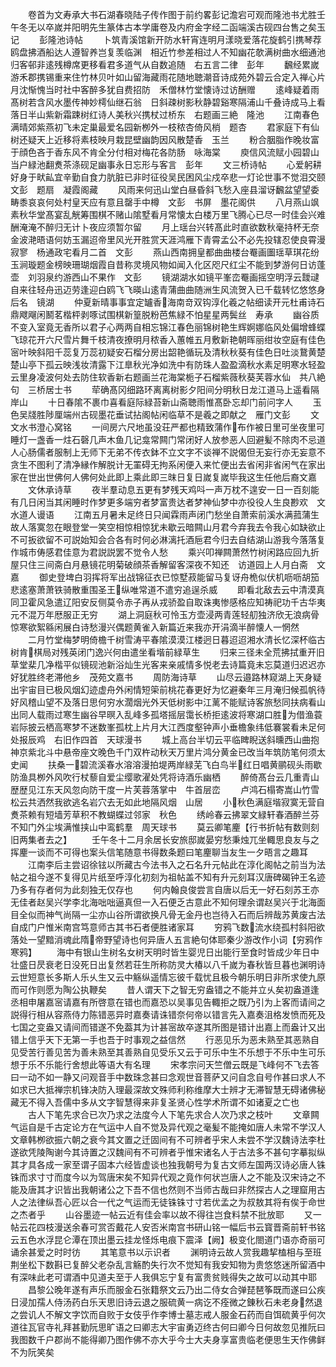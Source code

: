 <!-- { "loadSidebar": true } -->
　　卷首为文寿承大书石湖春晓陆子传作图于前约畧彭记澹宕可观而隆池书尤胜壬午冬无以卒嵗并阳明先生篆体古本学庸卷及内府金字经二函端溪古砚四台售之矣玉记
　　彭隆池诗帖
　　卜筑青溪馆新开防水轩宵连明月漾晓爱落花旋鹤引携琴荐鸥盘拂酒船达人遵智养岂复羡临渊　相近竹参差相过人不知幽花欹满树曲水细通池归客邨非逺残樽席更移看君多道气从自数追随　右五言二律　彭年
　　飜经累嵗游禾郡携锡重来住竹林贝叶如山留海藏雨花随地聴潮音诗成苑外碧云合定入禅心片月沈惭愧当时社中客醉多犹自费招防　禾僧林竹堂懐诗过访酬赠
　　逺峰疑着雨髙树若含风水墨传神妙樗仙继石翁　日斜疎树影秋静碧谿寒隔浦山千叠诗成马上看　落日半山紫新霜踈树红诗人美秋兴携杖过桥东　右题画三絶　隆池
　　江南春色满晴郊紫燕初飞未定巢最爱名园新栁外一枝秾杏倚风梢　题杏
　　君家庭下有仙树还疑天上近移将素枝映月栽昆壁幽韵因风散楚香　玉兰
　　粉合胭脂作晚妆富于顔色吝于香东风不肯全分付相对梅花各防肠　咏海棠
　　庾信风流赋小园碧山当户緑池翻煑茶涤砚足幽事永日忘形与客言　彭年
　　文三桥诗帖
　　心爱躬耕好身于畎畆宜辛勤自食力肮脏已非时征役吴民困风尘戍卒悲一灯论世事不觉泪交颐　文彭　题扇　凝霞阁藏
　　风雨来何迅山堂白昼昏斜飞愁入座县溜讶飜盆望望委畴黍哀哀何处村皇天应有意且罄手中樽　文彭　书屏　墨花阁供
　　八月燕山飒素秋华堂髙宴乱觥筹围棋不赌山隂墅看月常懐太白楼万里飞腾心已尽一时佳会兴难酬淹淹不醉归无计卜夜应须暂尔留
　　月上瑶台兴转髙此时直欲数秋毫持杯无奈金波滟晤语何妨玉漏迢帝里风光开胜赏天涯鸿雁下青霄孟公不必先投辖忍使良霄漫寂寥　杨通政宅看月二首　文彭
　　燕山西南拥皇都曲曲楼台罨画圗瑶草琪花纷玉涧璇题金榜映珊瑚烟霞自昔称灵境风物如闻入化区咫尺红尘不能到梦游何日访蓬壶　刘羽泉约游西山不果作　文彭
　　镜湖湖水如镜平峯峦罨画摇空明浮云靉叇自来往轻舟迅迈劳逢迎白鸥飞飞暎山逺青蒲曲曲随洲生风流贺入已千载转忆悠悠身后名　镜湖
　　仲夏新晴事事宜定罏香海南竒双钩淳化羲之帖细读开元杜甫诗石鼎飕飗闲鬭茗楷枰剥啄试围棋新篁脱粉芭焦緑不怕星星两鬓丝　寿承
　　幽谷质不变入室竟无香所以君子心两两自相忘锦江春色丽锦树艳生辉婀娜临风处偏增蜂蝶飞琼花开六尺雪片舞千枝清夜撩明月秾香入蕙帷五月敷新艳朝晖丽绀妆空庭有佳色宻叶映斜阳千蕊复万蕊初疑安石榴分房出韶艳循玩及清秋秋葵有佳色日吐淡鵞黄楚楚山亭下孤云映浅妆清露下江臯秋光净如洗中有防珠人盈盈滴秋水素足明寒水轻盈云里身凌波何处去防住软香新右题画兰花海棠栀子石榴紫薇秋葵芙蓉水仙　共八絶句　三桥居士书
　　荦确髙冈细路环离离树影夕阳间分明秋日龙江道马上遥看隔岸山
　　十日春隂不裹巾喜看庭际緑苔新山斋聴雨惟髙卧忘却门前问字人
　　玉色吴牋胜陟厘端州古砚墨花垂试拈阁帖闲临草不是羲之即献之　雁门文彭
　　文文水书澄心窝铭
　　一间房六尺地虽没荘严都也精致蒲作布作被日里可坐夜里可睡灯一盏香一炷石磬几声木鱼几记龛常闗门常闭好人放参恶人回避髪不除肉不忌道人心肠儒者服制上无师下无弟不传衣鉢不立文字不谈禅不説偈但无妄行亦无妄意不贪生不图利了清净縁作解脱计无罣碍无拘系闲便入来忙便出去省闲非省闲气在家出家在世出世佛何人佛何处此即上乘此即三昩日复日嵗复嵗毕我这生任他后裔文嘉
　　文休承诗草
　　夜半羣动息五更有梦残天鸡呌一声万枕不遑安一日一百刻能有几日闲当其闲睡时作梦更多端穷者梦富贵达者梦神仙梦中亦役役人生良尠欢　文水道人谩语
　　江南五月暑未足终日只闻霖雨声闭门愁坐自萧索前溪水满菰蒲生故人落寞忽在眼登堂一笑空相惊相惊犹未歇云暗闗山月君今弃我去令我心如缺欲止不可扳欲留不可説始知会合各有时何必淋漓托酒巵君今归去自结湖山游我今落落复作城市俦感君佳意为君説説罢不觉令人愁
　　乘兴叩禅闗萧然竹树闲路应回九折屋只住三间斋白月悬镜花明菊破顔茶香解留客深夜不知还　访道园上人月白斋　文嘉
　　御史登埤白羽挥将军出战锦征衣已惊墅菽能留马复讶舟桅似伏机呖呖胡笳悲逺塞萧萧铁骑散重围圣王纵唯常道不遣穷追逞杀威
　　即看北敌去云中清漠真同卫霍风急遣辽阳安反侧莫令赤子再从戎骄盈自取诛夷惨感格应知祷祀功千古华夷元不混万年厯服正无穷
　　湖上洞庭秋可怜玉方壶浸两青莲轻舠独济欣无浪病骨惊寒欲絮緜闲展白诗愁漫兴偶题黄雀入新篇近来我亦开涓滴半醉懐人一惘然
　　二月竹堂梅梦明倚檐千树雪涛平春隂漠漠江楼迥日暮迢迢湘水清长忆深杯临古树肯棋局对残英闭门逸兴何由遣坐看堦前緑草生
　　归来三径未全荒拂拭重开旧草堂棐几净楷平似镜砚池新浴灿生光客来亲戚情多悦老去诗篇竟未忘莫道归迟迟亦好犹胜终老滞他乡　茂苑文嘉书
　　周防海诗草
　　山尽云邉路林窥湖上天身疑出宇宙目已极风烟幻迹虚舟外闲情短筞前桃花春更好为忆避秦年三月淹归候孤帆待好风稽山望不及落日思何穷水濶烟光外天低树影中江蓠不能赋诗客旅愁同扶病看山出同人载雨过寒生幽谷早暝入乱峰多孤塔摇层霭长桥拒逺波将寒湖口胜为借渔蓑岩际披云栖高寒梦不迷数峯孤枕上片月大江西度壑钟声小垂檐象纬低褰裳看未足何处报辰鸡　右旧作四首　天球漫书
　　城上高台半切云平临睥睨送斜曛西山曲抱神京紫北斗中悬帝座文晚色千门双杵动秋天万里片鸿分黄金已改当年筑防笔何须太史闻
　　扶桑一碧流溪春水溶溶漫拍堤两岸緑芜飞白鸟半红日唱黄鹂砚头雨歇防渔具栁外风吹行杖藜自爱尘缨歌濯处凭将诗酒乐幽栖
　　醉倚髙台云几重青山歴歴见江东天风忽向防干度一片芙蓉落掌中　牛首层峦
　　卢鸿石榻寄嵩山竹雪松云共洒然我欲逃名岩穴去无如此地隔风烟　山居
　　小秋色满庭堦寂寞无营自煑茶赖有短墙芳草积不教蝴蝶过邻家　秋色
　　绣岭春云拂翠文緑轩春酒醉兰芬不知门外尘埃满惟挟山中鸾鹤羣　周天球书
　　莫云卿笔麈【行书折帖有数则刻旧两集者去之】
　　壬午冬十二月余居长安旅邸嵗晏穷愁秉烛兀坐輙思良友与之挥麈一谈而不可得也案头信笔随意书得数条题曰笔麈聊当友生一夕晤言之趣耳
　　江南李后主尝诏徐铉以所藏古今法书入之石名升元帖此在淳化阁帖之前当为法帖之祖今遂不复得见片纸至呼淳化初刻为祖帖盖不知有升元刻耳汉唐碑碣钟王名迹乃多有存者何为此刻独无仅存也
　　何内翰良俊尝言自唐以后无一好石刻苏王亦无佳者赵吴兴学李北海咄咄逼真但一入石便乏古意此不知何理余谓赵吴兴于北海面目全似而神气尚隔一尘亦山谷所谓欲换凡骨无金丹也岂待入石而后辨哉苏黄废古法自成门户惟米南宫笃意师古其书石者便胜诸家耳
　　穷鸦飞数流水绕孤村斜阳欲落处一望黯消魂此隋帝野望诗也何异唐人五言絶句体耶秦少游改作小词【穷鸦作寒鸦】
　　海中有银山生树名女树天明时皆生婴児日出能行至食时皆成少年日中壮盛日昃衰老日没死日出复然若荘生所称防灵大椿以八千嵗为春秋皆旦暮也渊明诗云世短意长多斯人乐乆生又云中觞纵遥情忘彼千载忧且极今朝乐明日非所求使九原而可作则愿为陶公执鞭矣
　　昔人谓天下之智无穷盎错之不能并立乆矣初盎道逢丞相申屠嘉宻请嘉有所啓意在错也而嘉恐以吴事见告輙拒之既乃引为上客而请间之説得行相从容燕侍力陈错恶异时嘉奏请诛错奈何帝以错言先入嘉奏沮格发愤而死及七国之变盎又请间而错遂不免葢其为计甚宻故卒遂其所图是错计出嘉上而盎计又出错上信乎天下无第一手也吾于时事观之益信然
　　行恶见乐为恶未熟至其恶熟自见受苦行善见苦为善未熟至其善熟自见受乐又云于可乐中生不乐想于不乐中生可乐想于乐不乐能行舍想此等语大有名理
　　宋孝宗问天竺僧云既是飞峰何不飞去答曰一动不如一静又问观音手中数珠念甚曰念观世音菩萨又问自念自号作甚曰求人不如求已大抵禅宗机锋决防入理最深故文殊师利称维摩大士辨才无滞智慧无碍诸佛秘藏无不得入吾儒中多从文字智慧得来非复圣贤心性学术所谓不如诸夏之亡也
　　古人下笔先求合已次乃求之法度今人下笔先求合人次乃求之枝叶
　　文章闗气运自是千古定论方在气运中人自不觉及异代观之毫髪不能掩如唐人未常不学汉人文章韩栁欲振六朝之衰今其文置之迁固间有不可辨者乎宋人未尝不学汉魏诗法李杜遂欲凭陵陶谢今其诗置之汉魏间有不可辨者乎惟宋诸名人于古法多不甚句字摹拟纵其才具各成一家至谓子固本六经皆虚谈也独我朝号为复古文师左国两汉诗必唐人铢铢而求寸寸而度今以为驾唐宋矣不知异代观之竟作何状岂唐人之不能及汉宋诗之不能及唐其才识皆出我朝诸公之下吾不信也然则不当师古哉曰非然探古人之理窟用古人之法律纵吾心匠以合一代之气运而无徒铢铢寸寸若优孟之为叔敖其将有俟于命世之杰者乎
　　山谷墨迹一帖云近有佳会率以故不得往岂食料禁不批放耶
　　又一帖云花四枝漫送余春可赏否戴花人安否米南宫书研山铭一幅后书云寳晋斋前轩书铭云五色水浮昆仑潭在顶出墨云挂龙怪烁电痕下震泽【阙】极变化閤道门语亦奇丽可诵余甚爱之时时彷
　　其笔意书以示识者
　　渊明诗云故人赏我趣挈榼相与至班荆坐松下数斟已复醉父老杂乱言觞酌失行次不觉知有我安知物为贵悠悠迷所留酒中有深味此老可谓酒中见道夫至于人我俱忘宁复有富贵贫贱得失之故可以动其中耶
　　昌黎公晚年遂有声乐而服金石张籍祭文云乃出二侍女合弹琵琶筝既而遂曰公疾日浸加孺人侍汤药白乐天思旧诗云退之服硫黄一病讫不痊微之錬秋石未老身然退之尝讥人不解文字饮而自败于女伎乎作李博士墓志戒人服金石药而自饵硫黄乎何次道往瓦官寺礼拜甚勤阮思旷语之曰卿志大宇宙勇迈终古何曰卿今日何故忽见推阮曰我图数千户郡尚不能得卿乃图作佛不亦大乎今士大夫身享富贵临老便思生天作佛鲜不为阮笑矣
